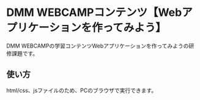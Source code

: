 # DMM WEBCAMPコンテンツ【Webアプリケーションを作ってみよう】
DMM WEBCAMPの学習コンテンツWebアプリケーションを作ってみようの研修課題です。
## 使い方
html/css、jsファイルのため、PCのブラウザで実行できます。
